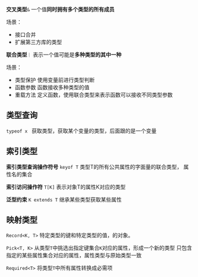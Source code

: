 **交叉类型**` & `
一个值**同时拥有多个类型的所有成员**

场景：
+ 接口合并
+ 扩展第三方库的类型

**联合类型**`｜`
表示一个值可能是**多种类型的其中一种**

场景：
+ 类型保护  使用变量前进行类型判断
+ 函数参数  函数接收多种类型的值
+ 重载方法  定义函数，使用联合类型来表示函数可以接收不同类型参数

## 类型查询
`typeof x `
获取类型，获取某个变量的类型，后面跟的是一个变量

## 索引类型

**索引类型查询操作符号** `keyof T`
类型T的所有公共属性的字面量的联合类型， 属性名的集合

**索引访问操作符** `T[K]`
表示对象T的属性K对应的类型  

**泛型约束** `K extends T`
继承某些类型获取某些属性


## 映射类型
`Record<K, T>`
特定类型的键和特定类型的值，的对象。

`Pick<T, K>`
从类型`T`中挑选出指定键集合`K`对应的属性，形成一个新的类型
只包含指定的某些属性集合对应的属性，属性类型与原始类型一致

`Required<T>` 
将类型`T`中所有属性转换成必需项
